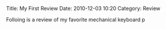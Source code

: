 Title: My First Review
Date: 2010-12-03 10:20
Category: Review

Folloing is a review of my favorite mechanical keyboard
p